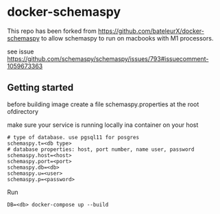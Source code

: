 # docker-schemaspy
This repo has been forked from https://github.com/bateleurX/docker-schemaspy to allow schemaspy to run on macbooks with M1 processors.

see issue https://github.com/schemaspy/schemaspy/issues/793#issuecomment-1059673363

## Getting started

before building image create a file schemaspy.properties at the root ofdirectory

make sure your service is running locally ina  container on your host

    # type of database. use pgsql11 for posgres
    schemaspy.t=<db type>
    # database properties: host, port number, name user, password
    schemaspy.host=<host>
    schemaspy.port=<port>
    schemaspy.db=<db>
    schemaspy.u=<user>
    schemaspy.p=<password>


Run

    DB=<db> docker-compose up --build
